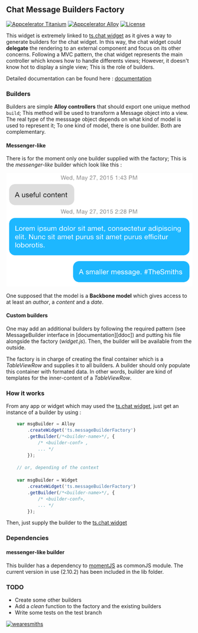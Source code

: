 ## Chat Message Builders Factory
[![Appcelerator
Titanium](http://www-static.appcelerator.com/badges/titanium-git-badge-sq.png)](http://appcelerator.com/titanium/)
[![Appcelerator
Alloy](http://www-static.appcelerator.com/badges/alloy-git-badge-sq.png)](http://appcelerator.com/alloy/)
[![License](http://img.shields.io/badge/license-Apache%202.0-blue.svg?style=flat)](http://choosealicense.com/licenses/apache-2.0/)


This widget is extremely linked to [ts.chat widget][tschat]
as it gives a way to generate builders for the chat widget.
In this way, the chat widget could **delegate** the rendering to an external component and focus on
its other concerns. Following a MVC pattern, the chat widget represents the main controller which
knows how to handle differents views; However, it doesn't know hot to display a single view; This is
the role of builders.

Detailed documentation can be found here : [documentation][doc]

### Builders 
Builders are simple **Alloy controllers** that should export one unique method `build`; This method
will be used to transform a Message object into a view. The real type of the messsage object depends
on what kind of model is used to represent it; To one kind of model, there is one builder. Both
are complementary.

#### Messenger-like 
There is for the moment only one builder supplied with the factory; This is the *messenger-like*
builder which look like this :

![messenger-like](https://github.com/thesmiths-widgets/ts.messageBuilderFactory/blob/doc/images/messenger-like.png)

One supposed that the model is a **Backbone model** which gives access to at least an *author*, a
*content* and a *date*.

#### Custom builders
One may add an additional builders by following the required pattern (see MessageBuilder interface
in [documentation][ddoc]) and putting his file alongside
the factory (*widget.js*). Then, the builder will be available from the outside.

The factory is in charge of creating the final container which is a *TableViewRow* and supplies it
to all builders. A builder should only populate this container with formated data. In other words,
builder are kind of templates for the inner-content of a *TableViewRow*.

### How it works
From any app or widget which may used the [ts.chat widget][tschat], just get an instance of a
builder by using :

```javascript
    var msgBuilder = Alloy
        .createWidget('ts.messageBuilderFactory')
        .getBuilder(/*<builder-name>*/, {
            /* <builder-conf> ,
            ... */
        });

    // or, depending of the context

    var msgBuilder = Widget
        .createWidget('ts.messageBuilderFactory')
        .getBuilder(/*<builder-name>*/, {
            /* <builder-conf>,
            ... */
        });
```

Then, just supply the builder to the [ts.chat widget][tschat]

### Dependencies
#### messenger-like builder
This builder has a dependency to [momentJS](http://momentjs.com/docs/) as commonJS module. The
current version in use (2.10.2) has been included in the lib folder. 

### TODO
- Create some other builders
- Add a *clean* function to the factory and the existing builders
- Write some tests on the test branch

[![wearesmiths](http://wearesmiths.com/media/logoGitHub.png)](http://wearesmiths.com)

[tschat]: https://github.com/thesmiths-widgets/ts.chat
[doc]: https://thesmiths-widgets.github.io/ts.messageBuilderFactory
